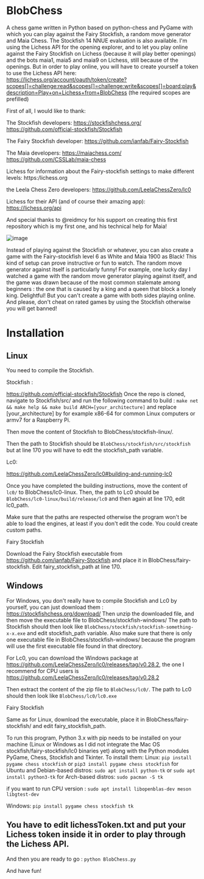 # BlobChess
A chess game written in Python based on python-chess and PyGame with which you can play against the Fairy Stockfish, a random move generator and Maia Chess. The Stockfish 14 NNUE evaluation is also available. 
I'm using the Lichess API for the opening explorer, and to let you play online against the Fairy Stockfish on Lichess (because it will play better openings) and the bots maia1, maia5 and maia9 on Lichess, still because of the openings. But in order to play online, you will have to create yourself a token to use the Lichess API here: https://lichess.org/account/oauth/token/create?scopes[]=challenge:read&scopes[]=challenge:write&scopes[]=board:play&description=Play+on+Lichess+from+BlobChess (the required scopes are prefilled)

First of all, I would like to thank:

  The Stockfish developers:
    https://stockfishchess.org/
    https://github.com/official-stockfish/Stockfish

  The Fairy Stockfish developer:
    https://github.com/ianfab/Fairy-Stockfish

  The Maia developers:
    https://maiachess.com/
    https://github.com/CSSLab/maia-chess

  Lichess for information about the Fairy-stockfish settings to make different levels:
    https:/lichess.org

  the Leela Chess Zero developers:
    https://github.com/LeelaChessZero/lc0
    
  Lichess for their API (and of course their amazing app):
    https://lichess.org/api

  And special thanks to @reidmcy for his support on creating this first repository which is my first one, and his technical help for Maia!






![image](https://user-images.githubusercontent.com/89562745/172292165-68dec124-f086-4966-9fb8-b11091face45.png)



Instead of playing against the Stockfish or whatever, you can also create a game with the Fairy-stockfish level 6 as White and Maia 1900 as Black! This kind of setup can prove instructive or fun to watch. The random move generator against itself is particularly funny! For example, one lucky day I watched a game with the random move generator playing against itself, and the game was drawn because of the most common stalemate among beginners : the one that is caused by a king and a queen that block a lonely king. Delightful! 
But you can't create a game with both sides playing online. And please, don't cheat on rated games by using the Stockfish otherwise you will get banned!



# Installation


## Linux

You need to compile the Stockfish.

Stockfish :

https://github.com/official-stockfish/Stockfish
Once the repo is cloned, navigate to Stockfish/src/ and run the following command to build : ```make net && make help && make build ARCH=[your_architecture]``` and replace [your_architecture] by for example x86-64 for common Linux computers or armv7 for a Raspberry Pi.

Then move the content of Stockfish to BlobChess/stockfish-linux/.

Then the path to Stockfish should be ```BlobChess/stockfish/src/stockfish``` but at line 170 you will have to edit the stockfish_path variable.


Lc0:

https://github.com/LeelaChessZero/lc0#building-and-running-lc0

Once you have completed the building instructions, move the content of ```lc0/``` to BlobChess/lc0-linux. Then, the path to Lc0 should be ```BlobChess/lc0-linux/build/release/lc0``` and then again at line 170, edit lc0_path.


Make sure that the paths are respected otherwise the program won't be able to load the engines, at least if you don't edit the code. You could create custom paths.


Fairy Stockfish

Download the Fairy Stockfish executable from https://github.com/ianfab/Fairy-Stockfish and place it in BlobChess/fairy-stockfish. Edit fairy_stockfish_path at line 170.

## Windows

For Windows, you don't really have to compile Stockfish and Lc0 by yourself, you can just download them :
https://stockfishchess.org/download/
Then unzip the downloaded file, and then move the executable file to BlobChess/stockfish-windows/
The path to Stockfish should then look like ```BlobChess/stockfish/stockfish-something-x-x.exe``` and edit stockfish_path variable.
Also make sure that there is only one executable file in BlobChess/stockfish-windows/ because the program will use the first executable file found in that directory.

For Lc0, you can download the Windows package at https://github.com/LeelaChessZero/lc0/releases/tag/v0.28.2, the one I recommend for CPU users is https://github.com/LeelaChessZero/lc0/releases/tag/v0.28.2

Then extract the content of the zip file to ```BlobChess/lc0/```. The path to Lc0 should then look like ```BlobChess/lc0/lc0.exe```


Fairy Stockfish

Same as for Linux, download the executable, place it in BlobChess/fairy-stockfish/ and edit fairy_stockfish_path.


To run this program, Python 3.x with pip needs to be installed on your machine (Linux or Windows as I did not integrate the Mac OS stockfish/fairy-stockfish/lc0 binaries yet) along with the Python modules PyGame, Chess, Stockfish and Tkinter.
To install them:
Linux:
	```pip install pygame chess stockfish``` or ```pip3 install pygame chess stockfish```
	for Ubuntu and Debian-based distros: ```sudo apt install python-tk``` or ```sudo apt install python3-tk```
	for Arch-based distros: ```sudo pacman -S tk```

  if you want to run CPU version : ```sudo apt install libopenblas-dev meson libgtest-dev```


Windows:
		`pip install pygame chess stockfish tk`


## You have to edit lichessToken.txt and put your Lichess token inside it in order to play through the Lichess API.


And then you are ready to go :
`python BlobChess.py`

And have fun!
